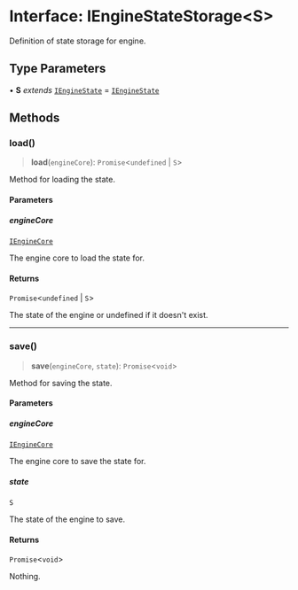 # Interface: IEngineStateStorage\<S\>

Definition of state storage for engine.

## Type Parameters

• **S** *extends* [`IEngineState`](IEngineState.md) = [`IEngineState`](IEngineState.md)

## Methods

### load()

> **load**(`engineCore`): `Promise`\<`undefined` \| `S`\>

Method for loading the state.

#### Parameters

##### engineCore

[`IEngineCore`](IEngineCore.md)

The engine core to load the state for.

#### Returns

`Promise`\<`undefined` \| `S`\>

The state of the engine or undefined if it doesn't exist.

***

### save()

> **save**(`engineCore`, `state`): `Promise`\<`void`\>

Method for saving the state.

#### Parameters

##### engineCore

[`IEngineCore`](IEngineCore.md)

The engine core to save the state for.

##### state

`S`

The state of the engine to save.

#### Returns

`Promise`\<`void`\>

Nothing.
